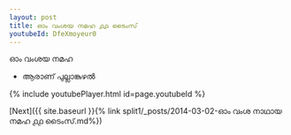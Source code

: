 ```yaml
---
layout: post
title: ഓം വംശയ നമഹ ൧൧ ടൈംസ്
youtubeId: DfeXmoyeur0
---
```

 
 
 ഓം വംശയ നമഹ 
 
 -  ആരാണ് പുല്ലാങ്കുഴൽ 
 
  
 
  
 
 
 
 
 
 


{% include youtubePlayer.html id=page.youtubeId %}
 
[Next]({{ site.baseurl }}{% link  split1/_posts/2014-03-02-ഓം വംശ നാഥായ നമഹ ൧൧ ടൈംസ്.md%})
 
